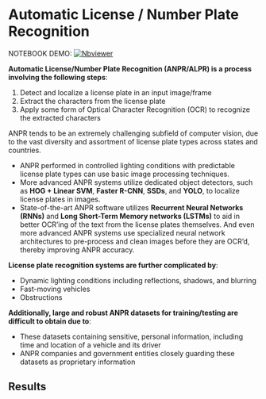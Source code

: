 # Automatic License / Number Plate Recognition

NOTEBOOK DEMO:  [![Nbviewer](https://github.com/jupyter/design/blob/master/logos/Badges/nbviewer_badge.svg)](https://nbviewer.jupyter.org/github/shejz/Automatic-License-Number-Plate-Recognition/blob/main/opencv_anpr.ipynb)

**Automatic License/Number Plate Recognition (ANPR/ALPR) is a process involving the following steps**:
1. Detect and localize a license plate in an input image/frame
2. Extract the characters from the license plate
3. Apply some form of Optical Character Recognition (OCR) to recognize the extracted characters

ANPR tends to be an extremely challenging subfield of computer vision, due to the vast diversity and assortment of license plate types across states and countries.

- ANPR performed in controlled lighting conditions with predictable license plate types can use basic image processing techniques.
- More advanced ANPR systems utilize dedicated object detectors, such as **HOG + Linear SVM**, **Faster R-CNN**, **SSDs**, and **YOLO**, to localize license plates in images.
- State-of-the-art ANPR software utilizes **Recurrent Neural Networks (RNNs)** and **Long Short-Term Memory networks (LSTMs)** to aid in better OCR’ing of the text from the license plates themselves. And even more advanced ANPR systems use specialized neural network architectures to pre-process and clean images before they are OCR’d, thereby improving ANPR accuracy.


**License plate recognition systems are further complicated by**:

- Dynamic lighting conditions including reflections, shadows, and blurring
- Fast-moving vehicles
- Obstructions

**Additionally, large and robust ANPR datasets for training/testing are difficult to obtain due to**:

- These datasets containing sensitive, personal information, including time and location of a vehicle and its driver
- ANPR companies and government entities closely guarding these datasets as proprietary information

## Results

![]()



